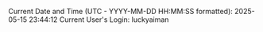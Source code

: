 Current Date and Time (UTC - YYYY-MM-DD HH:MM:SS formatted): 2025-05-15 23:44:12
Current User's Login: luckyaiman
